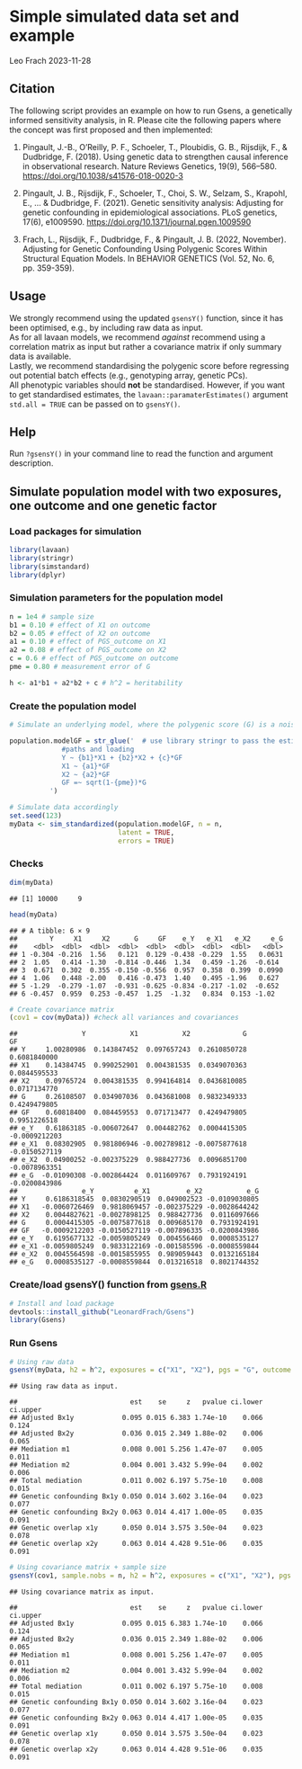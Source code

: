 Simple simulated data set and example
================
Leo Frach
2023-11-28

## Citation

The following script provides an example on how to run Gsens, a
genetically informed sensitivity analysis, in R. Please cite the
following papers where the concept was first proposed and then
implemented:

1.  Pingault, J.-B., O’Reilly, P. F., Schoeler, T., Ploubidis, G. B.,
    Rijsdijk, F., & Dudbridge, F. (2018). Using genetic data to
    strengthen causal inference in observational research. Nature
    Reviews Genetics, 19(9), 566–580.
    <https://doi.org/10.1038/s41576-018-0020-3>

2.  Pingault, J. B., Rijsdijk, F., Schoeler, T., Choi, S. W., Selzam,
    S., Krapohl, E., … & Dudbridge, F. (2021). Genetic sensitivity
    analysis: Adjusting for genetic confounding in epidemiological
    associations. PLoS genetics, 17(6), e1009590.
    <https://doi.org/10.1371/journal.pgen.1009590>

3.  Frach, L., Rijsdijk, F., Dudbridge, F., & Pingault, J. B. (2022,
    November). Adjusting for Genetic Confounding Using Polygenic Scores
    Within Structural Equation Models. In BEHAVIOR GENETICS (Vol. 52,
    No. 6, pp. 359-359).

## Usage

We strongly recommend using the updated `gsensY()` function, since it
has been optimised, e.g., by including raw data as input.<br> As for all
lavaan models, we recommend *against* recommend using a correlation
matrix as input but rather a covariance matrix if only summary data is
available.<br> Lastly, we recommend standardising the polygenic score
before regressing out potential batch effects (e.g., genotyping array,
genetic PCs).<br> All phenotypic variables should **not** be
standardised. However, if you want to get standardised estimates, the
`lavaan::paramaterEstimates()` argument `std.all = TRUE` can be passed
on to `gsensY()`.

## Help

Run `?gsensY()` in your command line to read the function and argument
description.

## Simulate population model with two exposures, one outcome and one genetic factor

### Load packages for simulation

``` r
library(lavaan)
library(stringr)
library(simstandard)
library(dplyr)
```

### Simulation parameters for the population model

``` r
n = 1e4 # sample size
b1 = 0.10 # effect of X1 on outcome
b2 = 0.05 # effect of X2 on outcome
a1 = 0.10 # effect of PGS_outcome on X1
a2 = 0.08 # effect of PGS_outcome on X2
c = 0.6 # effect of PGS_outcome on outcome
pme = 0.80 # measurement error of G   

h <- a1*b1 + a2*b2 + c # h^2 = heritability 
```

### Create the population model

``` r
# Simulate an underlying model, where the polygenic score (G) is a noisy measure of the true genetic factor (GF), which comes with measurement error (pme)

population.modelGF = str_glue('  # use library stringr to pass the estimates to the model
             #paths and loading
             Y ~ {b1}*X1 + {b2}*X2 + {c}*GF  
             X1 ~ {a1}*GF 
             X2 ~ {a2}*GF
             GF =~ sqrt(1-{pme})*G  
          ')

# Simulate data accordingly
set.seed(123)
myData <- sim_standardized(population.modelGF, n = n,
                           latent = TRUE,
                           errors = TRUE)
```

### Checks

``` r
dim(myData)
```

    ## [1] 10000     9

``` r
head(myData)
```

    ## # A tibble: 6 × 9
    ##        Y     X1     X2      G     GF    e_Y   e_X1   e_X2     e_G
    ##    <dbl>  <dbl>  <dbl>  <dbl>  <dbl>  <dbl>  <dbl>  <dbl>   <dbl>
    ## 1 -0.304 -0.216  1.56   0.121  0.129 -0.438 -0.229  1.55   0.0631
    ## 2  1.05   0.414 -1.30  -0.814 -0.446  1.34   0.459 -1.26  -0.614 
    ## 3  0.671  0.302  0.355 -0.150 -0.556  0.957  0.358  0.399  0.0990
    ## 4  1.06   0.448 -2.00   0.416 -0.473  1.40   0.495 -1.96   0.627 
    ## 5 -1.29  -0.279 -1.07  -0.931 -0.625 -0.834 -0.217 -1.02  -0.652 
    ## 6 -0.457  0.959  0.253 -0.457  1.25  -1.32   0.834  0.153 -1.02

``` r
# Create covariance matrix
(cov1 = cov(myData)) #check all variances and covariances
```

    ##                Y           X1           X2             G            GF
    ## Y     1.00280986  0.143847452  0.097657243  0.2610850728  0.6081840000
    ## X1    0.14384745  0.990252901  0.004381535  0.0349070363  0.0844595533
    ## X2    0.09765724  0.004381535  0.994164814  0.0436810085  0.0717134770
    ## G     0.26108507  0.034907036  0.043681008  0.9832349333  0.4249479805
    ## GF    0.60818400  0.084459553  0.071713477  0.4249479805  0.9951226518
    ## e_Y   0.61863185 -0.006072647  0.004482762  0.0004415305 -0.0009212203
    ## e_X1  0.08302905  0.981806946 -0.002789812 -0.0075877618 -0.0150527119
    ## e_X2  0.04900252 -0.002375229  0.988427736  0.0096851700 -0.0078963351
    ## e_G  -0.01090308 -0.002864424  0.011609767  0.7931924191 -0.0200843986
    ##                e_Y          e_X1         e_X2           e_G
    ## Y     0.6186318545  0.0830290519  0.049002523 -0.0109030805
    ## X1   -0.0060726469  0.9818069457 -0.002375229 -0.0028644242
    ## X2    0.0044827621 -0.0027898125  0.988427736  0.0116097666
    ## G     0.0004415305 -0.0075877618  0.009685170  0.7931924191
    ## GF   -0.0009212203 -0.0150527119 -0.007896335 -0.0200843986
    ## e_Y   0.6195677132 -0.0059805249  0.004556460  0.0008535127
    ## e_X1 -0.0059805249  0.9833122169 -0.001585596 -0.0008559844
    ## e_X2  0.0045564598 -0.0015855955  0.989059443  0.0132165184
    ## e_G   0.0008535127 -0.0008559844  0.013216518  0.8021744352

### Create/load gsensY() function from [gsens.R](R/gsens.R)

``` r
# Install and load package
devtools::install_github("LeonardFrach/Gsens")
library(Gsens)
```

### Run Gsens

``` r
# Using raw data
gsensY(myData, h2 = h^2, exposures = c("X1", "X2"), pgs = "G", outcome = "Y") # this should correspond to the population model
```

    ## Using raw data as input.

    ##                            est    se     z   pvalue ci.lower ci.upper
    ## Adjusted Bx1y            0.095 0.015 6.383 1.74e-10    0.066    0.124
    ## Adjusted Bx2y            0.036 0.015 2.349 1.88e-02    0.006    0.065
    ## Mediation m1             0.008 0.001 5.256 1.47e-07    0.005    0.011
    ## Mediation m2             0.004 0.001 3.432 5.99e-04    0.002    0.006
    ## Total mediation          0.011 0.002 6.197 5.75e-10    0.008    0.015
    ## Genetic confounding Bx1y 0.050 0.014 3.602 3.16e-04    0.023    0.077
    ## Genetic confounding Bx2y 0.063 0.014 4.417 1.00e-05    0.035    0.091
    ## Genetic overlap x1y      0.050 0.014 3.575 3.50e-04    0.023    0.078
    ## Genetic overlap x2y      0.063 0.014 4.428 9.51e-06    0.035    0.091

``` r
# Using covariance matrix + sample size
gsensY(cov1, sample.nobs = n, h2 = h^2, exposures = c("X1", "X2"), pgs = "G", outcome = "Y")
```

    ## Using covariance matrix as input.

    ##                            est    se     z   pvalue ci.lower ci.upper
    ## Adjusted Bx1y            0.095 0.015 6.383 1.74e-10    0.066    0.124
    ## Adjusted Bx2y            0.036 0.015 2.349 1.88e-02    0.006    0.065
    ## Mediation m1             0.008 0.001 5.256 1.47e-07    0.005    0.011
    ## Mediation m2             0.004 0.001 3.432 5.99e-04    0.002    0.006
    ## Total mediation          0.011 0.002 6.197 5.75e-10    0.008    0.015
    ## Genetic confounding Bx1y 0.050 0.014 3.602 3.16e-04    0.023    0.077
    ## Genetic confounding Bx2y 0.063 0.014 4.417 1.00e-05    0.035    0.091
    ## Genetic overlap x1y      0.050 0.014 3.575 3.50e-04    0.023    0.078
    ## Genetic overlap x2y      0.063 0.014 4.428 9.51e-06    0.035    0.091
